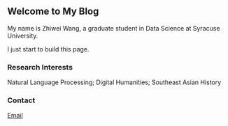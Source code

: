 ## Welcome to My Blog

My name is Zhiwei Wang, a graduate student in Data Science at Syracuse University. 

I just start to build this page. 

### Research Interests

Natural Language Processing;
Digital Humanities;
Southeast Asian History


### Contact

[Email](zwang400@syr.edu) 

